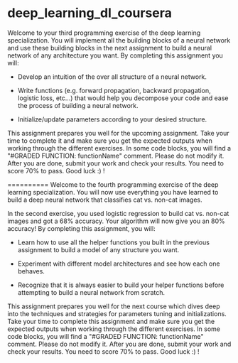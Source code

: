 # deep_learning_dl_coursera
Welcome to your third programming exercise of the deep learning specialization. You will implement all the building blocks of a neural network and use these building blocks in the next assignment to build a neural network of any architecture you want. By completing this assignment you will:

- Develop an intuition of the over all structure of a neural network.

- Write functions (e.g. forward propagation, backward propagation, logistic loss, etc...) that would help you decompose your code and ease the process of building a neural network.

- Initialize/update parameters according to your desired structure.

This assignment prepares you well for the upcoming assignment. Take your time to complete it and make sure you get the expected outputs when working through the different exercises. In some code blocks, you will find a "#GRADED FUNCTION: functionName" comment. Please do not modify it. After you are done, submit your work and check your results. You need to score 70% to pass. Good luck :) !

==========
Welcome to the fourth programming exercise of the deep learning specialization. You will now use everything you have learned to build a deep neural network that classifies cat vs. non-cat images.


In the second exercise, you used logistic regression to build cat vs. non-cat images and got a 68% accuracy. Your algorithm will now give you an 80% accuracy! By completing this assignment, you will:

- Learn how to use all the helper functions you built in the previous assignment to build a model of any structure you want.

- Experiment with different model architectures and see how each one behaves.

- Recognize that it is always easier to build your helper functions before attempting to build a neural network from scratch.

This assignment prepares you well for the next course which dives deep into the techniques and strategies for parameters tuning and initializations. Take your time to complete this assignment and make sure you get the expected outputs when working through the different exercises. In some code blocks, you will find a "#GRADED FUNCTION: functionName" comment. Please do not modify it. After you are done, submit your work and check your results. You need to score 70% to pass. Good luck :) !
